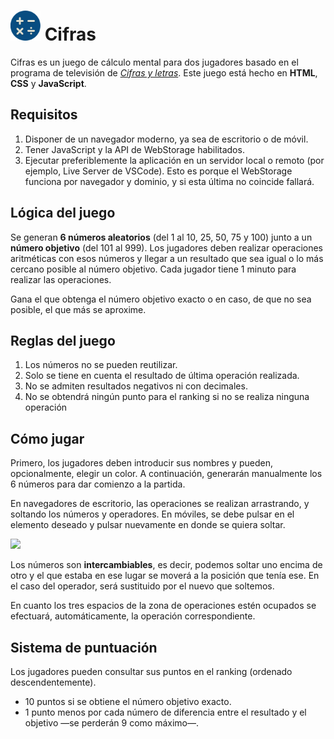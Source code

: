 # <img src="https://github.com/zhg7/cifras/blob/main/game/assets/img/logo.svg" width="48px"></img> Cifras
Cifras es un juego de cálculo mental para dos jugadores basado en el programa de televisión de [*Cifras y letras*](https://es.wikipedia.org/wiki/Cifras_y_letras). Este juego está hecho en **HTML**, **CSS** y **JavaScript**.

## Requisitos 
1. Disponer de un navegador moderno, ya sea de escritorio o de móvil.
2. Tener JavaScript y la API de WebStorage habilitados.
3. Ejecutar preferiblemente la aplicación en un servidor local o remoto (por ejemplo, Live Server de VSCode). Esto es porque el WebStorage funciona por navegador y dominio, y si esta última no coincide fallará.

## Lógica del juego
Se generan **6 números aleatorios** (del 1 al 10, 25, 50, 75 y 100) junto a un **número objetivo** (del 101 al 999). Los jugadores deben realizar operaciones aritméticas con esos números y llegar a un resultado que sea igual o lo más cercano posible al número objetivo. Cada jugador tiene 1 minuto para realizar las operaciones.

Gana el que obtenga el número objetivo exacto o en caso, de que no sea posible, el que más se aproxime.

## Reglas del juego
1. Los números no se pueden reutilizar.
2. Solo se tiene en cuenta el resultado de última operación realizada.
3. No se admiten resultados negativos ni con decimales.
4. No se obtendrá ningún punto para el ranking si no se realiza ninguna operación

## Cómo jugar
Primero, los jugadores deben introducir sus nombres y pueden, opcionalmente, elegir un color. A continuación, generarán manualmente los 6 números para dar comienzo a la partida.

En navegadores de escritorio, las operaciones se realizan arrastrando, y soltando los números y operadores. En móviles, se debe pulsar en el elemento deseado y pulsar nuevamente en donde se quiera soltar.

<img src="https://i.imgur.com/BrSDpvj.gif"></img>

Los números son **intercambiables**, es decir, podemos soltar uno encima de otro y el que estaba en ese lugar se moverá a la posición que tenía ese. En el caso del operador, será sustituido por el nuevo que soltemos.

En cuanto los tres espacios de la zona de operaciones estén ocupados se efectuará, automáticamente, la operación correspondiente.

## Sistema de puntuación
Los jugadores pueden consultar sus puntos en el ranking (ordenado descendentemente).
* 10 puntos si se obtiene el número objetivo exacto.
* 1 punto menos por cada número de diferencia entre el resultado y el objetivo —se perderán 9 como máximo—.

